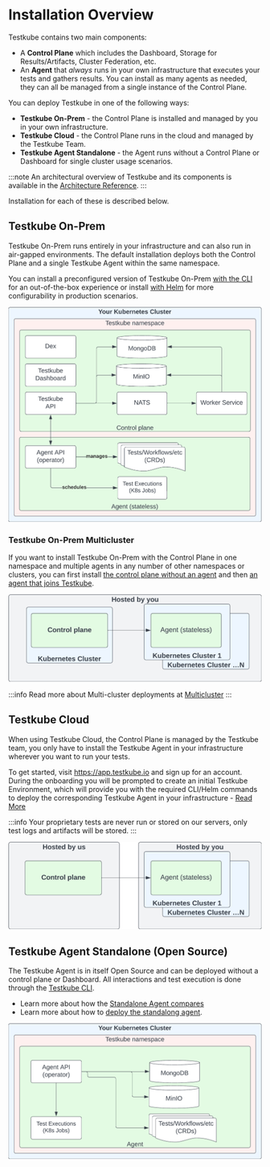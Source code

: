 # Installation Overview

Testkube contains two main components:

- A **Control Plane** which includes the Dashboard, Storage for Results/Artifacts, Cluster Federation, etc.
- An **Agent** that _always_ runs in your own infrastructure that executes your tests and gathers results. You
  can install as many agents as needed, they can all be managed from a single instance of the Control Plane.

You can deploy Testkube in one of the following ways:

- **Testkube On-Prem** - the Control Plane is installed and managed by you in your own infrastructure.
- **Testkube Cloud** - the Control Plane runs in the cloud and managed by the Testkube Team.
- **Testkube Agent Standalone** - the Agent runs without a Control Plane or Dashboard for single cluster usage scenarios.

:::note
An architectural overview of Testkube and its components is available in the [Architecture Reference](../architecture).
:::

Installation for each of these is described below.

## Testkube On-Prem 

Testkube On-Prem runs entirely in your infrastructure and can also run in air-gapped environments.
The default installation deploys both the Control Plane and a single Testkube Agent within the same namespace.

You can install a preconfigured version of Testkube On-Prem [with the CLI][install-cli] for an out-of-the-box experience
or install [with Helm][install-helm] for more configurability in production scenarios.

![Deployment with single agent](../../img/architecture-default.jpeg)

### Testkube On-Prem Multicluster

If you want to install Testkube On-Prem with the Control Plane in one namespace and multiple agents in any number of 
other namespaces or clusters, you can first install [the control plane without an agent][deploy-minimal] and then [an agent that joins Testkube][deploy-agent].

![Deployment with federated agents](../../img/architecture-federated.jpeg)

:::info
Read more about Multi-cluster deployments at [Multicluster](/articles/install/multi-cluster)
:::

## Testkube Cloud

When using Testkube Cloud, the Control Plane is managed by the Testkube team, you only have to install the 
Testkube Agent in your infrastructure wherever you want to run your tests.

To get started, visit https://app.testkube.io and sign up for an account. During the onboarding you will be 
prompted to create an initial Testkube Environment, which will provide you with the required CLI/Helm commands to 
deploy the corresponding Testkube Agent in your infrastructure - [Read More](/testkube-pro/articles/environment-management#creating-a-new-environment)

:::info
Your proprietary tests are never run or stored on our servers, only test logs and artifacts will be stored.
:::

![Deployment with managed control plane](../../img/architecture-managed.jpeg)

## Testkube Agent Standalone (Open Source)

The Testkube Agent is in itself Open Source and can be deployed without a
control plane or Dashboard. All interactions and test execution is done through the [Testkube CLI](/articles/cli).

- Learn more about how the [Standalone Agent compares](/articles/open-source-or-pro)
- Learn more about how to [deploy the standalong agent][deploy-standalone].

![Deployment with standalone agent](../../img/architecture-standalone.jpeg)

[cloud]: https://app.testkube.io/
[install-cli]: /articles/install/install-with-cli
[install-helm]: /articles/install/install-with-helm
[deploy-standalone]: /articles/install/standalone-agent
[deploy-minimal]: /articles/install/multi-cluster#deploy-a-control-plane-without-an-agent
[deploy-agent]: /articles/install/multi-cluster#deploy-an-agent-that-will-join-testkube
[deploy-demo]: /articles/install/install-with-cli#deploy-an-on-prem-demo
[testkube-repo]: https://github.com/kubeshop/testkube
